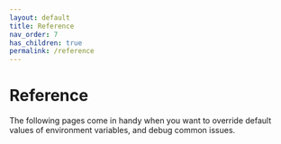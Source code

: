 ```yaml
---
layout: default
title: Reference
nav_order: 7
has_children: true
permalink: /reference
---
```


# Reference
The following pages come in handy when you want to override default values of environment variables, and debug common issues.